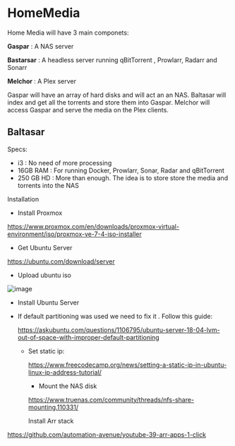 # HomeMedia

Home Media will have 3 main componets:

**Gaspar** : A NAS server

**Bastarsar** : A headless server running qBitTorrent , Prowlarr, Radarr and Sonarr

**Melchor** : A Plex server

Gaspar will have an array of hard disks and will act an an NAS. Baltasar will index and get all the torrents and store them into Gaspar. Melchor will access Gaspar and serve the media on the Plex clients.

## Baltasar

Specs:

- i3 : No need of more processing
- 16GB RAM : For running Docker, Prowlarr, Sonar, Radar and qBitTorrent
- 250 GB HD : More than enough. The idea is to store store the media and torrents into the NAS

Installation

- Install Proxmox

https://www.proxmox.com/en/downloads/proxmox-virtual-environment/iso/proxmox-ve-7-4-iso-installer

- Get Ubuntu Server

 https://ubuntu.com/download/server

 - Upload ubuntu iso


 ![image](https://github.com/user-attachments/assets/0f8cd543-ee30-4872-a095-7d2ddad5fb0c)

- Install Ubuntu Server

- If default partitioning was used we need to fix it . Follow this guide:

  https://askubuntu.com/questions/1106795/ubuntu-server-18-04-lvm-out-of-space-with-improper-default-partitioning

  - Set static ip:
 
    https://www.freecodecamp.org/news/setting-a-static-ip-in-ubuntu-linux-ip-address-tutorial/

    - Mount the NAS disk
   
    https://www.truenas.com/community/threads/nfs-share-mounting.110331/

    Install Arr stack

https://github.com/automation-avenue/youtube-39-arr-apps-1-click

  



